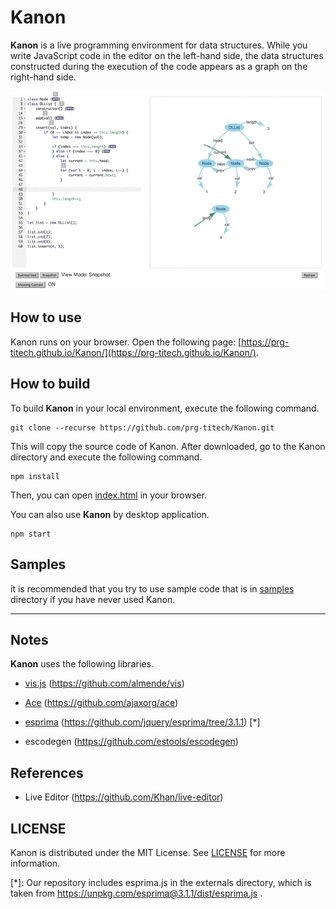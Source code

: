 # Kanon

__Kanon__ is a live programming environment for data structures.
While you write JavaScript code in the editor on the left-hand side,
the data structures constructed during the execution of the code appears as a graph on the right-hand side.

![](./example.gif)

## How to use

Kanon runs on your browser.  Open the following page: [https://prg-titech.github.io/Kanon/](https://prg-titech.github.io/Kanon/).

## How to build

To build __Kanon__ in your local environment,
execute the following command.
```
git clone --recurse https://github.com/prg-titech/Kanon.git
```
This will copy the source code of Kanon.
After downloaded, go to the Kanon directory and execute the following command.

```
npm install
```

Then, you can open [index.html](https://github.com/prg-titech/Kanon/blob/master/index.html) in your browser.

You can also use __Kanon__ by desktop application.

```
npm start
```

## Samples

it is recommended that you try to use sample code that is in [samples](https://github.com/prg-titech/Kanon/tree/master/samples) directory if you have never used Kanon.

---

## Notes

__Kanon__ uses the following libraries.

- [vis.js](http://visjs.org) (https://github.com/almende/vis)

- [Ace](https://ace.c9.io) (https://github.com/ajaxorg/ace)

- [esprima](http://esprima.org) (https://github.com/jquery/esprima/tree/3.1.1)
  [*]

- escodegen (https://github.com/estools/escodegen)


## References

- Live Editor (https://github.com/Khan/live-editor)

## LICENSE

Kanon is distributed under the MIT License. See [LICENSE](https://github.com/prg-titech/Kanon/blob/master/LICENSE) for more information.

[*]: Our repository includes esprima.js in the externals directory, which is taken from https://unpkg.com/esprima@3.1.1/dist/esprima.js .


